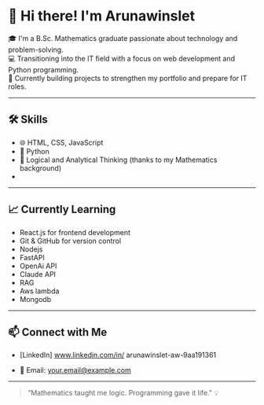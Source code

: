 # 👋 Hi there! I'm Arunawinslet

🎓 I'm a B.Sc. Mathematics graduate passionate about technology and problem-solving.  
💻 Transitioning into the IT field with a focus on web development and Python programming.  
🚀 Currently building projects to strengthen my portfolio and prepare for IT roles.

---

## 🛠️ Skills

- 🌐 HTML, CSS, JavaScript  
- 🐍 Python  
- 🧠 Logical and Analytical Thinking (thanks to my Mathematics background)
- 
---

## 📈 Currently Learning

- React.js for frontend development  
- Git & GitHub for version control  
- Nodejs
- FastAPI
- OpenAi API
- Claude API
- RAG
- Aws lambda
- Mongodb
---

## 📫 Connect with Me

- [LinkedIn] www.linkedin.com/in/
arunawinslet-aw-9aa191361

- 📧 Email: your.email@example.com

---

> “Mathematics taught me logic. Programming gave it life.” 💡
